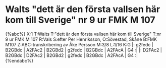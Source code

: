 # Walts "dett är den första vallsen här kom till Sverige" nr 9 ur FMK M 107

{%abc%}
X:1
T:Walts
T:"dett är den första vallsen här kom till Sverige"
T:nr 9 ur FMK M 107
R:Vals
S:efter Per Henriksson, 
O:Sövestad, Skåne
B:FMK M107
Z:ABC-transkribering av Åke Persson
M:3/8
L:1/16
K:G
|: g2fedc | B2GBdc | A2FAc2 | B2GBd2 | g2fedc | B2GBdc | A2FAcA | G4 :|
|: D2FAc2 | B2GBdc | D2FAc2 | B2GBd2 | g2fedc | B2GBdc | A2FAcA | G4 :|  
{%endabc%}


